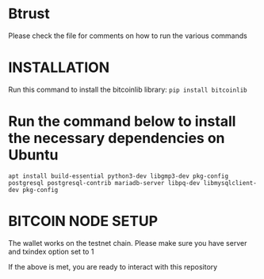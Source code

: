 # Btrust

Please check the file for comments on how to run the various commands

# INSTALLATION
Run this command to install the bitcoinlib library:
```pip install bitcoinlib```

# Run the command below to install the necessary dependencies on Ubuntu
`apt install build-essential python3-dev libgmp3-dev pkg-config postgresql postgresql-contrib mariadb-server libpq-dev libmysqlclient-dev pkg-config`

# BITCOIN NODE SETUP
The wallet works on the testnet chain.
Please make sure you have server and txindex option set to 1

If the above is met, you are ready to interact with this repository

